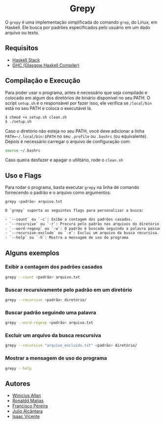 <h1 align="center">Grepy</h1>

O `grepy` é uma implementação simplificada do comando `grep`, do Linux, em
Haskell. Ele busca por padrões especificados pelo usuário em um dado arquivo ou
texto.

## Requisitos
  * [Haskell Stack](https://docs.haskellstack.org/en/stable/install_and_upgrade/)
  * [GHC (Glasgow Haskell Compiler)](https://www.haskell.org/downloads/)

## Compilação e Execução
    
Para poder usar o programa, antes é necessário que seja compilado e colocado em
algum dos diretórios de binário disponível no seu PATH. O script `setup.sh` é o
responsável por fazer isso, ele verifica se `/local/bin` está no seu PATH e
coloca o executável lá.

```bash
$ chmod +x setup.sh clean.sh
$ ./setup.sh
```

Caso o diretório não esteja no seu PATH, você deve adicionar a linha
`PATH=~/.local/bin:$PATH` no seu `.profile` ou `.bashrc` (ou equivalente).
Depois é necessário carregar o arquivo de configuração com:

```bash
source ~/.bashrc
```

Caso queira desfazer e apagar o utilitário, rode o `clean.sh`

## Uso e Flags
Para rodar o programa, basta executar `grepy` na linha de comando fornecendo o padrão e o arquivo como argumentos:

```bash
grepy <padrão> arquivo.txt
```

```bash
O `grepy` suporta as seguintes flags para personalizar a busca:

- `--count` ou `-c`: Exibe a contagem dos padrões casados.
- `--recursive` ou `-r`: Procura pelo padrão nos arquivos do diretório passado como parâmetro, recursivamente.
- `--word-regexp` ou `-w`: O padrão é buscado seguindo a palavra passada como parâmetro.
- `--recursive-exclude` ou `-e`: Exclui um arquivo da busca recursiva.
- `--help` ou `-h`: Mostra a mensagem de uso do programa
```

## Alguns exemplos

###  Exibir a contagem dos padrões casados
```bash
grepy --count <padrão> arquivo.txt
```

### Buscar recursivamente pelo padrão em um diretório
```bash
grepy --recursive <padrão> diretório/
```

### Buscar padrão seguindo uma palavra
```bash
grepy --word-regexp <padrão> arquivo.txt
```

### Excluir um arquivo da busca rescursiva
```bash
grepy --recursive "arquivo_excluído.txt" <padrão> diretório/
```

### Mostrar a mensagem de uso do programa
```bash
grepy --help
```

## Autores

- [Winicius Allan](https://github.com/winiciusallan)
- [Ronaldd Matias](https://github.com/RonalddMatias)
- [Francisco Pereira](https://github.com/Francisco-xiq)
- [Julio Alcântara](https://github.com/alcantarajulio)
- [Isaac Vicente](https://github.com/isaacvicente)
